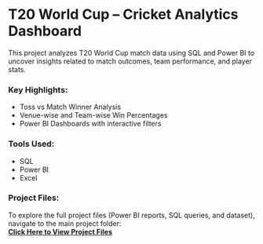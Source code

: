 # T20 World Cup  – Cricket Analytics Dashboard

This project analyzes T20 World Cup  match data using SQL and Power BI to uncover insights related to match outcomes, team performance, and player stats.

### Key Highlights:
- Toss vs Match Winner Analysis
- Venue-wise and Team-wise Win Percentages
- Power BI Dashboards with interactive filters

### Tools Used:
- SQL
- Power BI
- Excel

### Project Files:
To explore the full project files (Power BI reports, SQL queries, and dataset), navigate to the main project folder:  
[**Click Here to View Project Files**](Project_T20_WorldCup_Analytics)

